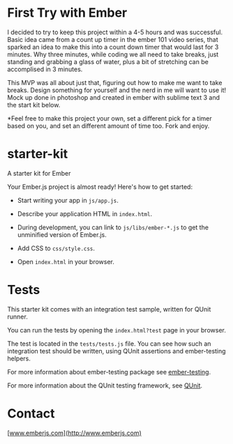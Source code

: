 First Try with Ember
===========

I decided to try to keep this project within a 4-5 hours and was successful. Basic idea came from a count up timer in the ember 101 video series, that sparked an idea to make this into a count down timer that would last for 3 minutes. Why three minutes, while coding we all need to take breaks, just standing and grabbing a glass of water, plus a bit of stretching can be accomplised in 3 minutes. 

This MVP was all about just that, figuring out how to make me want to take breaks. Design something for yourself and the nerd in me will want to use it! Mock up done in photoshop and created in ember with sublime text 3 and the start kit below.

*Feel free to make this project your own, set a different pick for a timer based on you, and set an different amount of time too. Fork and enjoy.


starter-kit
===========

A starter kit for Ember

Your Ember.js project is almost ready! Here's how to get started:

- Start writing your app in `js/app.js`.

- Describe your application HTML in `index.html`.

- During development, you can link to `js/libs/ember-*.js` to get the
  unminified version of Ember.js.

- Add CSS to `css/style.css`.

- Open `index.html` in your browser.

Tests
=====

This starter kit comes with an integration test sample, written for QUnit runner. 

You can run the tests by opening the `index.html?test` page in your browser.

The test is located in the `tests/tests.js` file. You can see how such an 
integration test should be written, using QUnit assertions and ember-testing helpers.

For more information about ember-testing package see [ember-testing](http://emberjs.com/guides/testing/integration/).

For more information about the QUnit testing framework, see [QUnit](http://qunitjs.com/).

Contact
====

[www.emberjs.com](http://www.emberjs.com)
